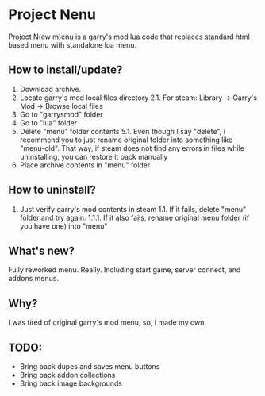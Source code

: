 # Project Nenu
Project N(ew m)enu is a garry's mod lua code that replaces standard html based menu with standalone lua menu.

## How to install/update?
1. Download archive.
2.  Locate garry's mod local files directory
  2.1. For steam: Library -> Garry's Mod -> Browse local files
3. Go to "garrysmod" folder
4. Go to "lua" folder
5. Delete "menu" folder contents
   5.1. Even though I say "delete", i recommend you to just rename original folder into something like "menu-old". That way, if steam does not find any errors in files while uninstalling, you can restore it back manually
6. Place archive contents in "menu" folder

## How to uninstall?
1. Just verify garry's mod contents in steam
  1.1. If it fails, delete "menu" folder and try again.
    1.1.1. If it also fails, rename original menu folder (if you have one) into "menu"

## What's new?
Fully reworked menu. Really. Including start game, server connect, and addons menus.

## Why?
I was tired of original garry's mod menu, so, I made my own.

## TODO:
* Bring back dupes and saves menu buttons
* Bring back addon collections
* Bring back image backgrounds
